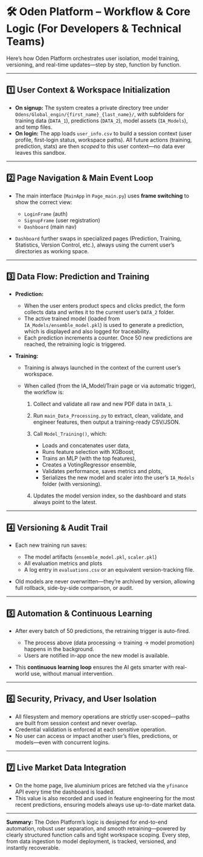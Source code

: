 
# 🛠️ Oden Platform – Workflow & Core Logic (For Developers & Technical Teams)

Here’s how Oden Platform orchestrates user isolation, model training, versioning, and real-time updates—step by step, function by function.

---

## 1️⃣ User Context & Workspace Initialization

* **On signup:**
  The system creates a private directory tree under `Odens/Global_engin/{first_name}_{last_name}/`, with subfolders for training data (`DATA_1`), predictions (`DATA_2`), model assets (`IA_Models`), and temp files.
* **On login:**
  The app loads `user_info.csv` to build a session context (user profile, first-login status, workspace paths).
  All future actions (training, prediction, stats) are then *scoped* to this user context—no data ever leaves this sandbox.

---

## 2️⃣ Page Navigation & Main Event Loop

* The main interface (`MainApp` in `Page_main.py`) uses **frame switching** to show the correct view:

  * `LoginFrame` (auth)
  * `SignupFrame` (user registration)
  * `Dashboard` (main nav)
* `Dashboard` further swaps in specialized pages (Prediction, Training, Statistics, Version Control, etc.), always using the current user’s directories as working space.

---

## 3️⃣ Data Flow: Prediction and Training

* **Prediction:**

  * When the user enters product specs and clicks predict, the form collects data and writes it to the current user’s `DATA_2` folder.
  * The active trained model (loaded from `IA_Models/ensemble_model.pkl`) is used to generate a prediction, which is displayed and also logged for traceability.
  * Each prediction increments a counter. Once 50 new predictions are reached, the retraining logic is triggered.
* **Training:**

  * Training is always launched in the context of the current user’s workspace.
  * When called (from the IA\_Model/Train page or via automatic trigger), the workflow is:

    1. Collect and validate all raw and new PDF data in `DATA_1`.
    2. Run `main_Data_Processing.py` to extract, clean, validate, and engineer features, then output a training-ready CSV/JSON.
    3. Call `Model_Training()`, which:

       * Loads and concatenates user data,
       * Runs feature selection with XGBoost,
       * Trains an MLP (with the top features),
       * Creates a VotingRegressor ensemble,
       * Validates performance, saves metrics and plots,
       * Serializes the new model and scaler into the user’s `IA_Models` folder (with versioning).
    4. Updates the model version index, so the dashboard and stats always point to the latest.

---

## 4️⃣ Versioning & Audit Trail

* Each new training run saves:

  * The model artifacts (`ensemble_model.pkl`, `scaler.pkl`)
  * All evaluation metrics and plots
  * A log entry in `evaluations.csv` or an equivalent version-tracking file.
* Old models are never overwritten—they’re archived by version, allowing full rollback, side-by-side comparison, or audit.

---

## 5️⃣ Automation & Continuous Learning

* After every batch of 50 predictions, the retraining trigger is auto-fired.

  * The process above (data processing → training → model promotion) happens in the background.
  * Users are notified in-app once the new model is available.
* This **continuous learning loop** ensures the AI gets smarter with real-world use, without manual intervention.

---

## 6️⃣ Security, Privacy, and User Isolation

* All filesystem and memory operations are strictly user-scoped—paths are built from session context and never overlap.
* Credential validation is enforced at each sensitive operation.
* No user can access or impact another user’s files, predictions, or models—even with concurrent logins.

---

## 7️⃣ Live Market Data Integration

* On the home page, live aluminium prices are fetched via the `yfinance` API every time the dashboard is loaded.
* This value is also recorded and used in feature engineering for the most recent predictions, ensuring models always use up-to-date market data.

---

**Summary:**
The Oden Platform’s logic is designed for end-to-end automation, robust user separation, and smooth retraining—powered by clearly structured function calls and tight workspace scoping. Every step, from data ingestion to model deployment, is tracked, versioned, and instantly recoverable.



